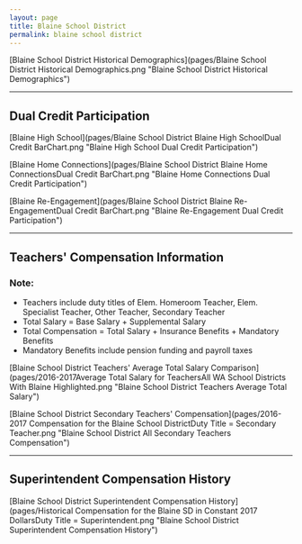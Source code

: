 ```yaml
---
layout: page
title: Blaine School District
permalink: blaine school district
---
```



[Blaine School District Historical Demographics](pages/Blaine School District Historical Demographics.png "Blaine School District Historical Demographics")

___

## Dual Credit Participation

[Blaine High School](pages/Blaine School District Blaine High SchoolDual Credit BarChart.png "Blaine High School Dual Credit Participation")

[Blaine Home Connections](pages/Blaine School District Blaine Home ConnectionsDual Credit BarChart.png "Blaine Home Connections Dual Credit Participation")

[Blaine Re-Engagement](pages/Blaine School District Blaine Re-EngagementDual Credit BarChart.png "Blaine Re-Engagement Dual Credit Participation")


___

## Teachers' Compensation Information
### Note:
- Teachers include duty titles of Elem. Homeroom Teacher, Elem. Specialist Teacher, Other Teacher, Secondary Teacher
- Total Salary = Base Salary + Supplemental Salary
- Total Compensation = Total Salary + Insurance Benefits + Mandatory Benefits
- Mandatory Benefits include pension funding and payroll taxes

[Blaine School District Teachers' Average Total Salary Comparison](pages/2016-2017Average Total Salary for TeachersAll WA School Districts With Blaine Highlighted.png "Blaine School District Teachers Average Total Salary")

[Blaine School District Secondary Teachers' Compensation](pages/2016-2017 Compensation for the Blaine School DistrictDuty Title = Secondary Teacher.png "Blaine School District All Secondary Teachers Compensation")


___

## Superintendent Compensation History

[Blaine School District Superintendent Compensation History](pages/Historical Compensation for the Blaine SD in Constant 2017 DollarsDuty Title = Superintendent.png "Blaine School District Superintendent Compensation History")


